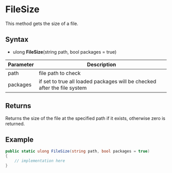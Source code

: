 # FileSize

This method gets the size of a file.

## Syntax

- ulong **FileSize**(string path, bool packages = true)

| Parameter | Description |
|---|---|
| path | file path to check |
| packages | if set to true all loaded packages will be checked after the file system |

## Returns

Returns the size of the file at the specified path if it exists, otherwise zero is returned.

## Example

```c#
public static ulong FileSize(string path, bool packages = true)
{
    // implementation here
}
```